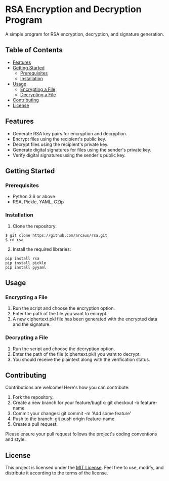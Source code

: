 # RSA Encryption and Decryption Program

A simple program for RSA encryption, decryption, and signature generation.

## Table of Contents

- [Features](#features)
- [Getting Started](#getting-started)
  - [Prerequisites](#prerequisites)
  - [Installation](#installation)
- [Usage](#usage)
  - [Encrypting a File](#encrypting-a-file)
  - [Decrypting a File](#decrypting-a-file)
- [Contributing](#contributing)
- [License](#license)

## Features

- Generate RSA key pairs for encryption and decryption.
- Encrypt files using the recipient's public key.
- Decrypt files using the recipient's private key.
- Generate digital signatures for files using the sender's private key.
- Verify digital signatures using the sender's public key.

## Getting Started

### Prerequisites

- Python 3.6 or above
- RSA, Pickle, YAML, GZip

### Installation

1. Clone the repository:
```shell
$ git clone https://github.com/arcaus/rsa.git
$ cd rsa
```
2. Install the required libraries:
  ```shell
  pip install rsa
  pip install pickle
  pip install pyyaml
  ```

## Usage

### Encrypting a File
1. Run the script and choose the encryption option.
2. Enter the path of the file you want to encrypt.
3. A new ciphertext.pkl file has been generated with the encrypted data and the signature.

### Decrypting a File
1. Run the script and choose the decryption option.
2. Enter the path of the file (ciphertext.pkl) you want to decrypt.
3. You should receive the plaintext along with the verification status.

## Contributing
Contributions are welcome! Here's how you can contribute:

1. Fork the repository.
2. Create a new branch for your feature/bugfix: git checkout -b feature-name
3. Commit your changes: git commit -m 'Add some feature'
4. Push to the branch: git push origin feature-name
5. Create a pull request.

Please ensure your pull request follows the project's coding conventions and style.

## License
This project is licensed under the [MIT License](LICENSE). Feel free to use, modify, and distribute it according to the terms of the license.
